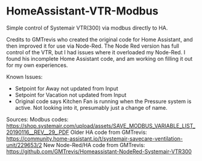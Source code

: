 # HomeAssistant-VTR-Modbus
Simple control of Systemair VTR(300) via modbus directly to HA.

Credits to GMTrevis who created the original code for Home Assistant, and then improved it for use via Node-Red.
The Node Red version has full control of the VTR, but I had issues where it overloaded my Node-Red. 
I found his incomplete Home Assistant code, and am working on filling it out for my own experiences.

Known Issues:
- Setpoint for Away not updated from Input
- Setpoint for Vacation not updated from Input
- Original code says Kitchen Fan is running when the Pressure system is active. Not looking into it, presumably just a change of name.



Sources:
Modbus codes: https://shop.systemair.com/upload/assets/SAVE_MODBUS_VARIABLE_LIST_20190116__REV__29_.PDF
Older HA code from GMTrevis: https://community.home-assistant.io/t/systemair-savecare-ventilation-unit/229653/2 
New Node-Red/HA code from GMTrevis: https://github.com/GMTrevis/Homeassistant-NodeRed-Systemair-VTR300
